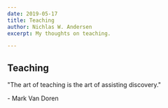 ```yaml
---
date: 2019-05-17
title: Teaching
author: Nichlas W. Andersen
excerpt: My thoughts on teaching.

---
```

## Teaching

"The art of teaching is the art of assisting discovery."

\- Mark Van Doren